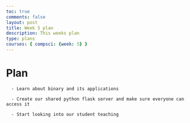 ```yaml
---
toc: true
comments: false
layout: post
title: Week 5 plan
description: This weeks plan
type: plans
courses: { compsci: {week: 5} }
---
```


# Plan

      - Learn about binary and its applications

      - Create our shared python flask server and make sure everyone can access it

      - Start looking into our student teaching